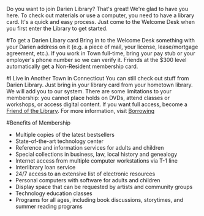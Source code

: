 Do you want to join Darien Library? That's great! We're glad to have you here. To check out materials or use a computer, you need to have a library card. It's a quick and easy process. Just come to the Welcome Desk when you first enter the Library to get started. 

#To get a Darien Libary card
Bring in to the Welcome Desk something with your Darien address on it (e.g. a piece of mail, your license, lease/mortgage agreement, etc.). If you work in Town full-time, bring your pay stub or your employer's phone number so we can verify it. Friends at the $300 level automatically get a Non-Resident membership card.

#I Live in Another Town in Connecticut
You can still check out stuff from Darien Library. Just bring in your library card from your hometown library. We will add you to our system. There are some limitations to your membership: you cannot place holds on DVDs, attend classes or workshops, or access digital content. If you want full access, become a [Friend of the Library](/friends "Friend of the Library"). For more information, visit [Borrowing](/needs-link "Borrowing")

#Benefits of Membership
* Multiple copies of the latest bestsellers
* State-of-the-art technology center
* Reference and information services for adults and children
* Special collections in business, law, local history and genealogy
* Internet access from multiple computer workstations via T-1 line
* Interlibrary loan service
* 24/7 access to an extensive list of electronic resources
* Personal computers with software for adults and children
* Display space that can be requested by artists and community groups
* Technology education classes
* Programs for all ages, including book discussions, storytimes, and summer reading programs
